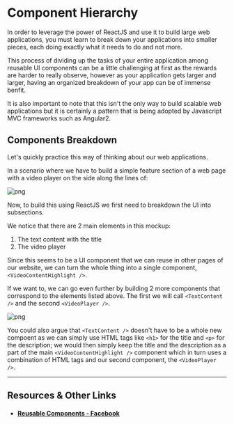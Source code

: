 # Component Hierarchy

In order to leverage the power of ReactJS and use it to build large web applications, you must learn to break down your applications into smaller pieces, each doing exactly what it needs to do and not more.

This process of dividing up the tasks of your entire application among reusable UI components can be a little challenging at first as the rewards are harder to really observe, however as your application gets larger and larger, having an organized breakdown of your app can be of immense benfit.

It is also important to note that this isn't the only way to build scalable web applications but it is certainly a pattern that is being adopted by Javascript MVC frameworks such as Angular2.


## Components Breakdown

Let's quickly practice this way of thinking about our web applications. 

In a scenario where we have to build a simple feature section of a web page with a video player on the side along the lines of:

![png](https://cl.ly/0m3H2J3Z110S/Image%202016-08-26%20at%2011.07.24%20PM.png "feature_video_highlight")


Now, to build this using ReactJS we first need to breakdown the UI into subsections.

We notice that there are 2 main elements in this mockup:

1. The text content with the title
2. The video player

Since this seems to be a UI component that we can reuse in other pages of our website, we can turn the whole thing into a single component, `<VideoContentHighlight />`. 

If we want to, we can go even further by building 2 more components that correspond to the elements listed above. The first we will call `<TextContent />` and the second `<VideoPlayer />`. 

![png](https://cl.ly/2l0t36261N1S/Image%202016-08-26%20at%2011.15.00%20PM.png "labeled_breakdown")


You could also argue that `<TextContent />` doesn't have to be a whole new compoent as we can simply use HTML tags like `<h1>` for the title and `<p>` for the description; we would then simply keep the title and the description as a part of the main `<VideoContentHighlight />` component which in turn uses a combination of HTML tags and our second component, the `<VideoPlayer />`.


----

## Resources & Other Links

- #### [Reusable Components - Facebook](https://facebook.github.io/react/docs/reusable-components.html)